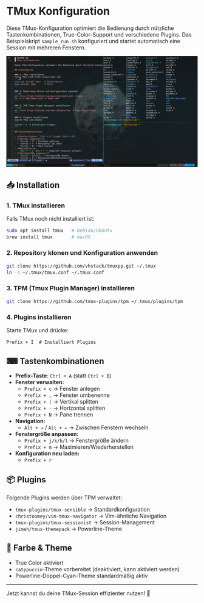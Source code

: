 # TMux Konfiguration

Diese TMux-Konfiguration optimiert die Bedienung durch nützliche Tastenkombinationen, True-Color-Support und verschiedene Plugins.
Das Beispielskript `sample_run.sh` konfiguriert und startet automatisch eine Session mit mehreren Fenstern.  

![Screenshot](screenshot.png)

## 📥 Installation

### 1. TMux installieren
Falls TMux noch nicht installiert ist:
```sh
sudo apt install tmux   # Debian/Ubuntu
brew install tmux       # macOS
```

### 2. Repository klonen und Konfiguration anwenden
```sh
git clone https://github.com/vhstack/tmuxpp.git ~/.tmux
ln -s ~/.tmux/tmux.conf ~/.tmux.conf
```

### 3. TPM (Tmux Plugin Manager) installieren
```sh
git clone https://github.com/tmux-plugins/tpm ~/.tmux/plugins/tpm
```

### 4. Plugins installieren
Starte TMux und drücke:
```
Prefix + I  # Installiert Plugins
```

## ⌨ Tastenkombinationen

- **Prefix-Taste**: `Ctrl + A` (statt `Ctrl + B`)
- **Fenster verwalten:**
  - `Prefix + c` → Fenster anlegen
  - `Prefix + ,` → Fenster umbenenne
  - `Prefix + |` → Vertikal splitten
  - `Prefix + -` → Horizontal splitten
  - `Prefix + N` → Pane trennen
- **Navigation:**
  - `Alt + →` / `Alt + ←` → Zwischen Fenstern wechseln
- **Fenstergröße anpassen:**
  - `Prefix + j/k/h/l` → Fenstergröße ändern
  - `Prefix + m` → Maximieren/Wiederherstellen
- **Konfiguration neu laden:**
  - `Prefix + r`

## 📦 Plugins
Folgende Plugins werden über TPM verwaltet:
- `tmux-plugins/tmux-sensible` → Standardkonfiguration
- `christoomey/vim-tmux-navigator` → Vim-ähnliche Navigation
- `tmux-plugins/tmux-sessionist` → Session-Management
- `jimeh/tmux-themepack` → Powerline-Theme
    
## 🎨 Farbe & Theme
- True Color aktiviert
- `catppuccin`-Theme vorbereitet (deaktiviert, kann aktiviert werden)
- Powerline-Doppel-Cyan-Theme standardmäßig aktiv

---
Jetzt kannst du deine TMux-Session effizienter nutzen! 🚀
